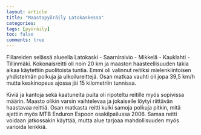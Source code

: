 ```yaml
---
layout: article
title: "Maastopyöräily Latokaskessa"
categories:
tags: [pyöräily]
toc: false
comments: true
---
```


Fillareiden selässä alueella Latokaski - Saarniraivio - Mikkelä -
Kauklahti - Tillinmäki. Kokonaisreitti oli noin 20 km ja maaston
haasteellisuuden takia aikaa käytettiin puolitoista tuntia. Emmi oli
valinnut reitiksi mielenkiintoisen yhdistelmän polkuja ja
ulkoilureittejä. Osan matkaa vauhti oli jopa 39,5 km/h mutta keskinopeus
ajossa jäi 15 kilometriin tunnissa.

Kiviä ja kantoja sekä kaatuneita puita oli ripoteltu reitille myös
sopivissa määrin. Maasto olikin varsin vaihtelevaa ja jokaiselle löytyi
riittävän haastavaa reittiä. Osan matkasta reitti kulki samoja polkuja
pitkin, mitä ajettiin myös MTB Enduron Espoon osakilpailussa 2006. Samaa
reitti voidaan jatkossakin käyttää, mutta alue tarjoaa mahdollisuuden
myös varioida lenkkiä.
